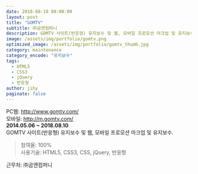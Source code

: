 ```yaml
---
date: 2018-08-10 00:00:00
layout: post
title: "GOMTV"
subtitle: ㈜곰앤컴퍼니
description: GOMTV 사이트(반응형) 유지보수 및 웹, 모바일 프로모션 마크업 및 유지보수.
image: /assets/img/portfolio/gomtv.png
optimized_image: /assets/img/portfolio/gomtv_thumb.jpg
category: maintenance
category_encode: "유지보수"
tags:
  - HTML5
  - CSS3
  - jQuery
  - 반응형
author: jihy
paginate: false
---
```


PC웹: <a href="http://www.gomtv.com/">http://www.gomtv.com/</a><br>
모바일: <a href="http://m.gomtv.com/">http://m.gomtv.com/</a><br>
**2014.05.06 ~ 2018.08.10** <br>
GOMTV 사이트(반응형) 유지보수 및 웹, 모바일 프로모션 마크업 및 유지보수.

> 참여율: 100% <br>
사용기술: HTML5, CSS3, CSS, jQuery, 반응형

근무처: ㈜곰앤컴퍼니
